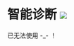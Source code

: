 # 智能诊断 ![](https://img.shields.io/badge/%E7%8A%B6%E6%80%81-%E5%B7%B2%E5%BA%9F%E5%BC%83-red.svg)

已无法使用 -_- ！